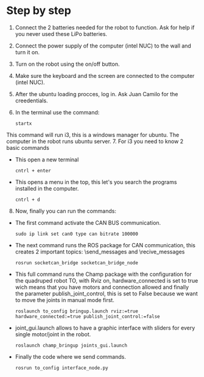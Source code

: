 # Step by step
1. Connect the 2 batteries needed for the robot to function. Ask for help if you never used these LiPo batteries.
2. Connect the power supply of the computer (intel NUC) to the wall and turn it on.
3. Turn on the robot using the on/off button.
4. Make sure the keyboard and the screen are connected to the computer (intel NUC).
5. After the ubuntu loading procces, log in. Ask Juan Camilo for the creedentials.
6. In the terminal use the command:

    `startx`

This command will run i3, this is a windows manager for ubuntu. The computer in the robot runs ubuntu server.
7. For i3 you need to know 2 basic commands
* This open a new terminal 

    `cntrl + enter`

* This opens a menu in the top, this let's you search the programs installed in the computer.

    `cntrl + d`
    
8. Now, finally you can run the commands:
* The first command activate the CAN BUS communication.

    `sudo ip link set can0 type can bitrate 100000`

* The next command runs the ROS package for CAN communication, this creates 2 important topics: \send_messages and \recive_messages

   `rosrun socketcan_bridge socketcan_bridge_node`

* This full command runs the Champ package with the configuration for the quadruped robot TO, with Rviz on, hardware_connected is set to true wich means that you have motors and connection allowed and finally the parameter publish_joint_control, this is set to False because we want to move the joints in manual mode first. 

    `roslaunch to_config bringup.launch rviz:=true hardware_connected:=true publish_joint_control:=false`

* joint_gui.launch allows to have a graphic interface with sliders for every single motor/joint in the robot.

    `roslaunch champ_bringup joints_gui.launch`

* Finally the code where we send commands.

    `rosrun to_config interface_node.py`
